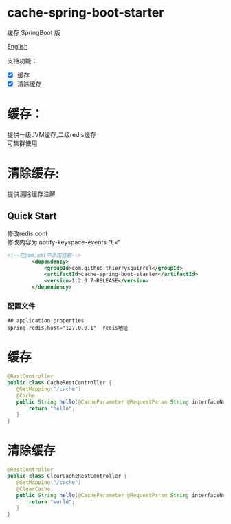 # cache-spring-boot-starter

缓存 SpringBoot 版

[English](./README.md)

支持功能：
- [x] 缓存  
- [X] 清除缓存  

# 缓存： 
 提供一级JVM缓存,二级redis缓存  
 可集群使用  
 
# 清除缓存:  
 提供清除缓存注解  
 
## Quick Start

  修改redis.conf  
  修改内容为 notify-keyspace-events "Ex"  

```xml
<!--在pom.xml中添加依赖-->
        <dependency>
            <groupId>com.github.thierrysquirrel</groupId>
            <artifactId>cache-spring-boot-starter</artifactId>
            <version>1.2.0.7-RELEASE</version>
        </dependency>
``` 

 ### 配置文件
 
 ```properties
 ## application.properties
spring.redis.host="127.0.0.1"  redis地址
 ```

# 缓存 

 ```java
@RestController
public class CacheRestController {
    @GetMapping("/cache")
    @Cache
    public String hello(@CacheParameter @RequestParam String interfaceName,@RequestParam String versionNo,@CacheParameter @RequestParam long timeStamp) {
        return "hello";
    }
}
 ```

# 清除缓存

 ```java
@RestController
public class ClearCacheRestController {
    @GetMapping("/cache")
    @ClearCache
    public String hello(@CacheParameter @RequestParam String interfaceName,@RequestParam String versionNo,@CacheParameter @RequestParam long timeStamp) {
        return "world";
    }
}
 ```